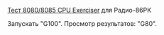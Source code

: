 <a href="https://github.com/begoon/rk86-ex1/">Тест 8080/8085 CPU Exerciser</a> для Радио-86РК

Запускать "G100". Просмотр результатов: "G80".
